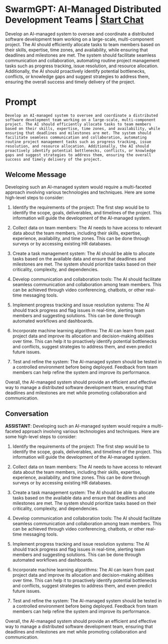 

# SwarmGPT: AI-Managed Distributed Development Teams | [Start Chat](https://gptcall.net/chat.html?data=%7B%22contact%22%3A%7B%22id%22%3A%22uBQg0fS9WB5jZiwe2CRZL%22%2C%22flow%22%3Atrue%7D%7D)
Develop an AI-managed system to oversee and coordinate a distributed software development team working on a large-scale, multi-component project. The AI should efficiently allocate tasks to team members based on their skills, expertise, time zones, and availability, while ensuring that deadlines and milestones are met. The system should facilitate seamless communication and collaboration, automating routine project management tasks such as progress tracking, issue resolution, and resource allocation. Additionally, the AI should proactively identify potential bottlenecks, conflicts, or knowledge gaps and suggest strategies to address them, ensuring the overall success and timely delivery of the project.

# Prompt

```
Develop an AI-managed system to oversee and coordinate a distributed software development team working on a large-scale, multi-component project. The AI should efficiently allocate tasks to team members based on their skills, expertise, time zones, and availability, while ensuring that deadlines and milestones are met. The system should facilitate seamless communication and collaboration, automating routine project management tasks such as progress tracking, issue resolution, and resource allocation. Additionally, the AI should proactively identify potential bottlenecks, conflicts, or knowledge gaps and suggest strategies to address them, ensuring the overall success and timely delivery of the project.
```

## Welcome Message
Developing such an AI-managed system would require a multi-faceted approach involving various technologies and techniques. Here are some high-level steps to consider:



1. Identify the requirements of the project: The first step would be to identify the scope, goals, deliverables, and timelines of the project. This information will guide the development of the AI-managed system.



2. Collect data on team members: The AI needs to have access to relevant data about the team members, including their skills, expertise, experience, availability, and time zones. This can be done through surveys or by accessing existing HR databases.



3. Create a task management system: The AI should be able to allocate tasks based on the available data and ensure that deadlines and milestones are met. The system should prioritize tasks based on their criticality, complexity, and dependencies.



4. Develop communication and collaboration tools: The AI should facilitate seamless communication and collaboration among team members. This can be achieved through video conferencing, chatbots, or other real-time messaging tools.



5. Implement progress tracking and issue resolution systems: The AI should track progress and flag issues in real-time, alerting team members and suggesting solutions. This can be done through automated workflows and dashboards.



6. Incorporate machine learning algorithms: The AI can learn from past project data and improve its allocation and decision-making abilities over time. This can help it to proactively identify potential bottlenecks and conflicts, suggest strategies to address them, and even predict future issues.



7. Test and refine the system: The AI-managed system should be tested in a controlled environment before being deployed. Feedback from team members can help refine the system and improve its performance. 



Overall, the AI-managed system should provide an efficient and effective way to manage a distributed software development team, ensuring that deadlines and milestones are met while promoting collaboration and communication.

## Conversation

**ASSISTANT**: Developing such an AI-managed system would require a multi-faceted approach involving various technologies and techniques. Here are some high-level steps to consider:



1. Identify the requirements of the project: The first step would be to identify the scope, goals, deliverables, and timelines of the project. This information will guide the development of the AI-managed system.



2. Collect data on team members: The AI needs to have access to relevant data about the team members, including their skills, expertise, experience, availability, and time zones. This can be done through surveys or by accessing existing HR databases.



3. Create a task management system: The AI should be able to allocate tasks based on the available data and ensure that deadlines and milestones are met. The system should prioritize tasks based on their criticality, complexity, and dependencies.



4. Develop communication and collaboration tools: The AI should facilitate seamless communication and collaboration among team members. This can be achieved through video conferencing, chatbots, or other real-time messaging tools.



5. Implement progress tracking and issue resolution systems: The AI should track progress and flag issues in real-time, alerting team members and suggesting solutions. This can be done through automated workflows and dashboards.



6. Incorporate machine learning algorithms: The AI can learn from past project data and improve its allocation and decision-making abilities over time. This can help it to proactively identify potential bottlenecks and conflicts, suggest strategies to address them, and even predict future issues.



7. Test and refine the system: The AI-managed system should be tested in a controlled environment before being deployed. Feedback from team members can help refine the system and improve its performance. 



Overall, the AI-managed system should provide an efficient and effective way to manage a distributed software development team, ensuring that deadlines and milestones are met while promoting collaboration and communication.

